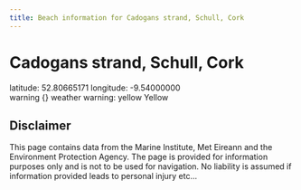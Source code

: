 ```yaml
---
title: Beach information for Cadogans strand, Schull, Cork
---
```

# Cadogans strand, Schull, Cork 

<div class="location-info">latitude: 52.80665171 longitude: -9.54000000</div>
<div class="met-eireann-warnings"><span class="material-icons {}-warning">warning</span>&nbsp;{} weather warning: yellow Yellow&nbsp;</div>
<div></div>

## Disclaimer

This page contains data from the Marine Institute, 
Met Eireann and the Environment Protection Agency. The page is provided for
information purposes only and is not to be used for navigation. No liability 
is assumed if information provided leads to personal injury etc...
